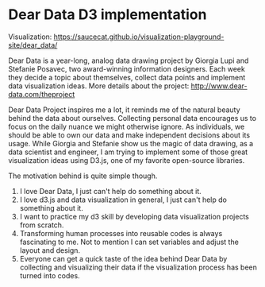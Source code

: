 # Dear Data D3 implementation
Visualization: https://saucecat.github.io/visualization-playground-site/dear_data/

Dear Data is a year-long, analog data drawing project by Giorgia Lupi and Stefanie Posavec, two award-winning information designers. 
Each week they decide a topic about themselves, collect data points and implement data visualization ideas.
More details about the project: http://www.dear-data.com/theproject

Dear Data Project inspires me a lot, it reminds me of the natural beauty behind the data about ourselves. 
Collecting personal data encourages us to focus on the daily nuance we might otherwise ignore. 
As individuals, we should be able to own our data and make independent decisions about its usage. 
While Giorgia and Stefanie show us the magic of data drawing, as a data scientist and engineer, 
I am trying to implement some of those great visualization ideas using D3.js, one of my favorite open-source libraries.

The motivation behind is quite simple though. 
1. I love Dear Data, I just can't help do something about it.
2. I love d3.js and data visualization in general, I just can't help do something about it.
3. I want to practice my d3 skill by developing data visualization projects from scratch.
4. Transforming human processes into reusable codes is always fascinating to me. Not to mention I can set variables and adjust the layout and design. 
5. Everyone can get a quick taste of the idea behind Dear Data by collecting and visualizing their data if the visualization process has been turned into codes.

